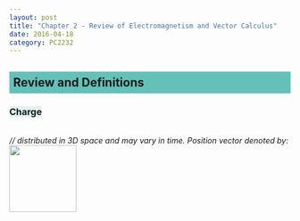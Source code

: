 ```yaml
---
layout: post
title: "Chapter 2 - Review of Electromagnetism and Vector Calculus"
date: 2016-04-18
category: PC2232
---
```


<h2><div style="padding:7px;background-color:#63C1BA;line-height:1.2;">
Review and Definitions
</div></h2>

<h3><span style="background-color:#dff2f1;">Charge</span></h3><br>
<i>// distributed in 3D space and may vary in time. Position vector denoted by:   </i>
<img src="http://i1377.photobucket.com/albums/ah79/serriferousx/2-1_zps43c8mzcz.png" style="width:120px;">

